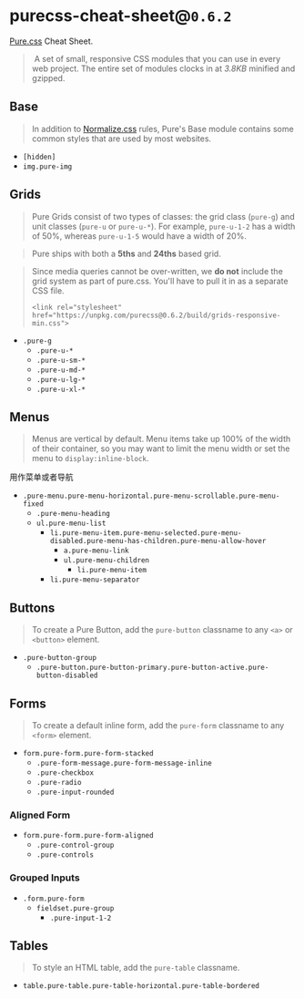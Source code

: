 # purecss-cheat-sheet@`0.6.2`

[Pure.css](https://github.com/yahoo/pure/) Cheat Sheet.

> A set of small, responsive CSS modules that you can use in every web project. The entire set of modules clocks in at *3.8KB* minified and gzipped.

## Base

> In addition to [Normalize.css](https://necolas.github.io/normalize.css/) rules, Pure's Base module contains some common styles that are used by most websites.

* `[hidden]`
* `img.pure-img`


## Grids

> Pure Grids consist of two types of classes: the grid class (`pure-g`) and unit classes (`pure-u` or `pure-u-*`). For example, `pure-u-1-2` has a width of 50%, whereas `pure-u-1-5` would have a width of 20%.

> Pure ships with both a **5ths** and **24ths** based grid.

> Since media queries cannot be over-written, we **do not** include the grid system as part of pure.css. You'll have to pull it in as a separate CSS file.
> 
> `<link rel="stylesheet" href="https://unpkg.com/purecss@0.6.2/build/grids-responsive-min.css">`

* `.pure-g`
  * `.pure-u-*`
  * `.pure-u-sm-*`
  * `.pure-u-md-*`
  * `.pure-u-lg-*`
  * `.pure-u-xl-*`

## Menus

> Menus are vertical by default. Menu items take up 100% of the width of their container, so you may want to limit the menu width or set the menu to `display:inline-block`.

用作菜单或者导航

* `.pure-menu.pure-menu-horizontal.pure-menu-scrollable.pure-menu-fixed`
  * `.pure-menu-heading`
  * `ul.pure-menu-list`
    * `li.pure-menu-item.pure-menu-selected.pure-menu-disabled.pure-menu-has-children.pure-menu-allow-hover`
      * `a.pure-menu-link`
      * `ul.pure-menu-children`
        * `li.pure-menu-item`
    * `li.pure-menu-separator`

## Buttons

> To create a Pure Button, add the `pure-button` classname to any `<a>` or `<button>` element.

* `.pure-button-group`
  * `.pure-button.pure-button-primary.pure-button-active.pure-button-disabled`

## Forms

> To create a default inline form, add the `pure-form` classname to any `<form>` element.

* `form.pure-form.pure-form-stacked`
  * `.pure-form-message.pure-form-message-inline`
  * `.pure-checkbox`
  * `.pure-radio`
  * `.pure-input-rounded`

### Aligned Form

* `form.pure-form.pure-form-aligned`
  * `.pure-control-group`
  * `.pure-controls`

### Grouped Inputs

* `.form.pure-form`
  * `fieldset.pure-group`
    * `.pure-input-1-2`

## Tables

> To style an HTML table, add the `pure-table` classname.

* `table.pure-table.pure-table-horizontal.pure-table-bordered`
